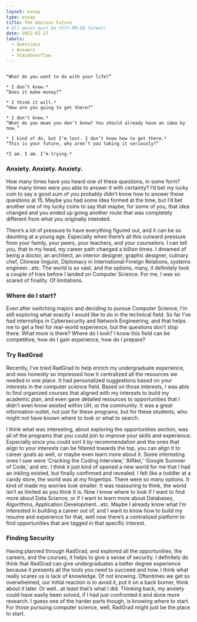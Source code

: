 ```yaml
---
layout: essay
type: essay
title: The Anxious Future
# All dates must be YYYY-MM-DD format!
date: 2022-02-17
labels:
  - Questions
  - Answers
  - StackOverflow
---
```


```

“What do you want to do with your life?”
                                                                                                                                     * I don’t know.*
“Does it make money?”
                                                                                                                                  * I think it will.*
“How are you going to get there?”
                                                                                                                                     * I don’t know.*
“What do you mean you don’t know? You should already have an idea by now.”
                                                                                        * I kind of do, but I’m lost. I don’t know how to get there.*
“This is your future, why aren’t you taking it seriously?” 
                                                                                                                            *I am. I am. I’m trying.*

```

### Anxiety. Anxiety. Anxiety. 

How many times have you heard one of these questions, in some form? How many times were you able to answer it with certainty? I’d bet my lucky coin to say a good sum of you probably didn’t know how to answer these questions at 15. Maybe you had some idea formed at the time, but I’d bet another one of my lucky coins to say that maybe, for some of you, that idea changed and you ended up going another route that was completely different from what you originally intended.

There’s a lot of pressure to have everything figured out, and it can be so daunting at a young age. Especially when there’s all this outward pressure from your family, your peers, your teachers, and your counselors. I can tell you, that in my head, my career path changed a billion times. I dreamed of being a doctor, an architect, an interior designer, graphic designer, culinary chef, Chinese linguist, Diplomacy in International Foreign Relations, systems engineer…etc. The world is so vast, and the options, many, it definitely took a couple of tries before I landed on Computer Science. For me, I was so scared of finality. Of limitations. 

### Where do I start?

Even after switching majors and deciding to pursue Computer Science, I’m still exploring what exactly I would like to do in the technical field. So far I’ve had internships in Cybersecurity and Network Engineering, and that helps me to get a feel for real-world experience, but the questions don’t stop there. What more is there? Where do I look? I know this field can be competitive, how do I gain experience, how do I prepare? 

### Try RadGrad

Recently, I’ve tried RadGrad to help enrich my undergraduate experience, and was honestly so impressed how it centralized all the resources we needed in one place. It had personalized suggestions based on your interests in the computer science field. Based on those interests, I was able to find organized courses that aligned with my interests to build my academic plan, and even gave detailed resources to opportunities that I didn’t even know existed within UH, or the community. It was a great information outlet, not just for these programs, but for these students, who might not have known where to look or what to search. 

I think what was interesting, about exploring the opportunities section, was all of the programs that you could join to improve your skills and experience. Especially since you could sort it by recommendation and the ones that align to your interests can be filtered towards the top, you can align it to career goals as well, or maybe even learn more about it. Some interesting ones I saw were ‘Cracking the Coding Interview,’ ‘AllNet,’ ‘Google Summer of Code,’ and etc. I think it just kind of opened a new world for me that I had an inkling existed, but finally confirmed and revealed. I felt like a toddler at a candy store, the world was at my fingertips. There were so many options. It kind of made my worries look smaller. It was reassuring to think, the world isn’t as limited as you think it is. Now I know where to look if I want to find more about Data Science, or if I want to learn more about Databases, Algorithms, Application Development…etc. Maybe I already know what I’m interested in building a career out of, and I want to know how to build my resume and experience for that, well now there’s a centralized platform to find opportunities that are tagged in that specific interest. 

### Finding Security

Having planned through RadGrad, and explored all the opportunities, the careers, and the courses, it helps to give a sense of security. I definitely do think that RadGrad can give undergraduates a better degree experience because it presents all the tools you need to succeed and how. I think what really scares us is lack of knowledge. Of not knowing. Oftentimes we get so overwhelmed, our initial reaction is to avoid it, put it on a back burner, think about it later. Or well…at least that’s what I did. Thinking back, my anxiety could have easily been solved, if I had just confronted it and done more research. I guess one of the harder parts though, is knowing where to start. For those pursuing computer science, well, RadGrad might just be the place to start. 

